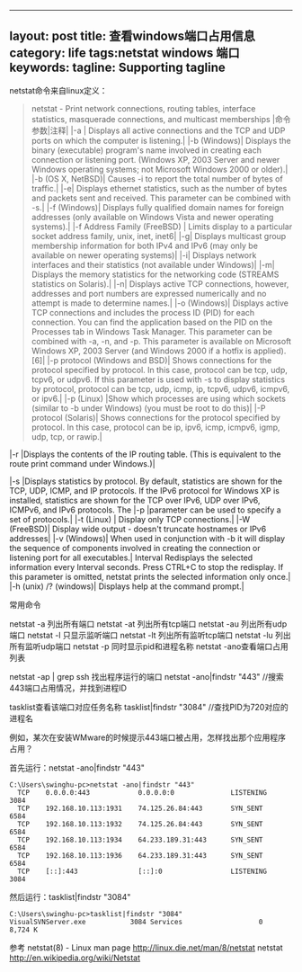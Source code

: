 
---
layout: post
title: 查看windows端口占用信息
category: life
tags:netstat windows 端口
keywords:
tagline: Supporting tagline
---

netstat命令来自linux定义：
> netstat - Print network connections, routing tables, interface statistics, masquerade connections, and multicast memberships
|命令参数|注释|
|-a	| Displays all active connections and the TCP and UDP ports on which the computer is listening.|
|-b (Windows)|	Displays the binary (executable) program's name involved in creating each connection or listening port. (Windows XP, 2003 Server and newer Windows operating systems; not Microsoft Windows 2000 or older).|
|-b (OS X, NetBSD)|	Causes -i to report the total number of bytes of traffic.|
|-e|	Displays ethernet statistics, such as the number of bytes and packets sent and received. This parameter can be combined with -s.|
|-f (Windows)|	Displays fully qualified domain names <FQDN> for foreign addresses (only available on Windows Vista and newer operating systems).|
|-f Address Family (FreeBSD) |	Limits display to a particular socket address family, unix, inet, inet6|
|-g|	Displays multicast group membership information for both IPv4 and IPv6 (may only be available on newer operating systems)|
|-i|	Displays network interfaces and their statistics (not available under Windows)|
|-m|	Displays the memory statistics for the networking code (STREAMS statistics on Solaris).|
|-n|	Displays active TCP connections, however, addresses and port numbers are expressed numerically and no attempt is made to determine names.|
|-o (Windows)|	Displays active TCP connections and includes the process ID (PID) for each connection. You can find the application based on the PID on the Processes tab in Windows Task Manager. This parameter can be combined with -a, -n, and -p. This parameter is available on Microsoft Windows XP, 2003 Server (and Windows 2000 if a hotfix is applied).[6]|
|-p protocol (Windows and BSD)|	Shows connections for the protocol specified by protocol. In this case, protocol can be tcp, udp, tcpv6, or udpv6. If this parameter is used with -s to display statistics by protocol, protocol can be tcp, udp, icmp, ip, tcpv6, udpv6, icmpv6, or ipv6.|
|-p (Linux)	|Show which processes are using which sockets (similar to -b under Windows) (you must be root to do this)|
|-P protocol (Solaris)|	Shows connections for the protocol specified by protocol. In this case, protocol can be ip, ipv6, icmp, icmpv6, igmp, udp, tcp, or rawip.|

|-r	|Displays the contents of the IP routing table. (This is equivalent to the route print command under Windows.)|

|-s	|Displays statistics by protocol. By default, statistics are shown for the TCP, UDP, ICMP, and IP protocols. If the IPv6 protocol for Windows XP is installed, statistics are shown for the TCP over IPv6, UDP over IPv6, ICMPv6, and IPv6 protocols. The |-p |parameter can be used to specify a set of protocols.|
|-t (Linux)	| Display only TCP connections.|
|-W (FreeBSD)|	Display wide output - doesn't truncate hostnames or IPv6 addresses|
|-v (Windows)|	When used in conjunction with -b it will display the sequence of components involved in creating the connection or listening port for all executables.|
Interval	Redisplays the selected information every Interval seconds. Press CTRL+C to stop the redisplay. If this parameter is omitted, netstat prints the selected information only once.|
|-h (unix)
/? (windows)|	Displays help at the command prompt.|

常用命令

netstat -a 列出所有端口
netstat -at 列出所有tcp端口
netstat -au 列出所有udp端口
netstat -l 只显示监听端口
netstat -lt 列出所有监听tcp端口
netstat -lu 列出所有监听udp端口
netstat -p 同时显示pid和进程名称
netstat -ano查看端口占用列表

netstat -ap | grep ssh 找出程序运行的端口
netstat -ano|findstr "443"         //搜索443端口占用情况，并找到进程ID

tasklist查看该端口对应任务名称
tasklist|findstr "3084"                     //查找PID为720对应的进程名


例如，某次在安装WMware的时候提示443端口被占用，怎样找出那个应用程序占用？

首先运行：netstat -ano|findstr "443"

	C:\Users\swinghu-pc>netstat -ano|findstr "443"
	  TCP    0.0.0.0:443            0.0.0.0:0              LISTENING       3084
	  TCP    192.168.10.113:1931    74.125.26.84:443       SYN_SENT        6584
	  TCP    192.168.10.113:1932    74.125.26.84:443       SYN_SENT        6584
	  TCP    192.168.10.113:1934    64.233.189.31:443      SYN_SENT        6584
	  TCP    192.168.10.113:1936    64.233.189.31:443      SYN_SENT        6584
	  TCP    [::]:443               [::]:0                 LISTENING       3084

然后运行：tasklist|findstr "3084"

	C:\Users\swinghu-pc>tasklist|findstr "3084"
	VisualSVNServer.exe           3084 Services                   0      8,724 K


参考
netstat(8) - Linux man page   http://linux.die.net/man/8/netstat
netstat                       http://en.wikipedia.org/wiki/Netstat
